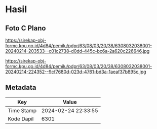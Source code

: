 # Hasil

## Foto C Plano

https://sirekap-obj-formc.kpu.go.id/4d84/pemilu/pdpr/63/08/03/20/38/6308032038001-20240214-203533--c01c2738-d0dd-445c-bc6a-2a620c226646.jpg

https://sirekap-obj-formc.kpu.go.id/4d84/pemilu/pdpr/63/08/03/20/38/6308032038001-20240214-224352--9cf7680d-023d-4761-bd3a-1aeaf37b895c.jpg


## Metadata

| Key        | Value               |
| ---------- | ------------------- |
| Time Stamp | 2024-02-24 22:33:55 |
| Kode Dapil | 6301                |



